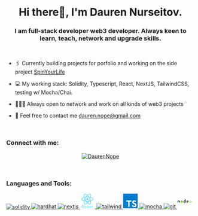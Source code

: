 <h1 align="center">Hi there👋, I'm Dauren Nurseitov.</h1>
<h3 align="center">I am full-stack developer web3 developer. Always keen to learn, teach, network and upgrade skills.</h3>
<br/>

- 🖇 Currently building projects for porfolio and working on the side project [SpinYourLife](https://spinyourlife.me/)

- 💻 My working stack: Solidity, Typescript, React, NextJS, TailwindCSS, testing w/ Mocha/Chai.

- 🧑🏽‍💻 Always open to network and work on all kinds of web3 projects

- 📧 Feel free to contact me dauren.nope@gmail.com


<br />
<h3 align="left">Connect with me:</h3>
<p align="center">
<a href="https://twitter.com/DaurenNope" target="blank"><img align="center" src="https://img.shields.io/badge/Twitter-1DA1F2?style=for-the-badge&logo=twitter&logoColor=white" alt="DaurenNope" height="40" width="120" /></a>
</p>

<br />
<h3 align="left">Languages and Tools:</h3>
<p items-align="left" width="full-width">

  
  
<a href="https://soliditylang.org/" target="_blank" rel="noreferrer"> <img align="center" src="https://docs.soliditylang.org/en/v0.8.13/_static/logo.svg" alt="solidity" width="40" height="40"/> </a>
<a href="https://hardhat.org/" target="_blank" rel="noreferrer"> <img src="https://hardhat.org/_next/static/media/hardhat-logo-dark.484eb916.svg" alt="hardhat" width="160" height="40"/> </a>
<a href="https://nextjs.org/" target="_blank" rel="noreferrer"> <img src="https://upload.wikimedia.org/wikipedia/commons/8/8e/Nextjs-logo.svg" alt="nextjs" width="67" height="40"/> </a>
<a href="https://reactjs.org/" target="_blank" rel="noreferrer"> <img src="https://raw.githubusercontent.com/devicons/devicon/master/icons/react/react-original-wordmark.svg" alt="react" width="40" height="40"/> </a>
<a href="https://tailwindcss.com/" target="_blank" rel="noreferrer"> <img src="https://www.vectorlogo.zone/logos/tailwindcss/tailwindcss-icon.svg" alt="tailwind" width="40" height="40"/> </a>
<a href="https://www.typescriptlang.org/" target="_blank" rel="noreferrer"> <img src="https://raw.githubusercontent.com/devicons/devicon/master/icons/typescript/typescript-original.svg" alt="typescript" width="40" height="40"/> </a>
<a href="https://mochajs.org" target="_blank" rel="noreferrer"> <img src="https://www.vectorlogo.zone/logos/mochajs/mochajs-icon.svg" alt="mocha" width="40" height="40"/> </a>
<a href="https://git-scm.com/" target="_blank" rel="noreferrer"> <img src="https://www.vectorlogo.zone/logos/git-scm/git-scm-icon.svg" alt="git" width="40" height="40"/> </a>
<a href="https://nodejs.org" target="_blank" rel="noreferrer"> <img src="https://raw.githubusercontent.com/devicons/devicon/master/icons/nodejs/nodejs-original-wordmark.svg" alt="nodejs" width="40" height="40"/> </a>
</p>
